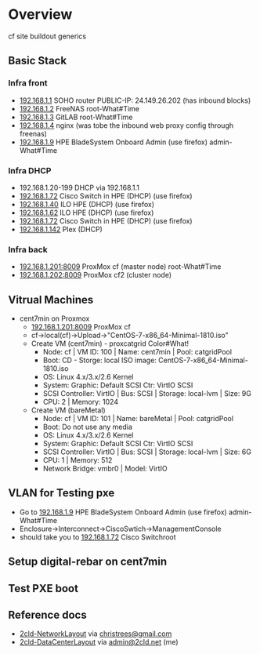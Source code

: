 # Overview

cf site buildout generics

## Basic Stack

### Infra front
- [192.168.1.1](http://192.168.1.1) SOHO router PUBLIC-IP: 24.149.26.202 (has inbound blocks)
- [192.168.1.2](http://192.168.1.2) FreeNAS root-What#Time
- [192.168.1.3](http://192.168.1.3) GitLAB root-What#Time
- [192.168.1.4](http://192.168.1.4) nginx (was tobe the inbound web proxy config through freenas)
- [192.168.1.9](http://192.168.1.9) HPE BladeSystem Onboard Admin (use firefox) admin-What#Time

### Infra DHCP
- 192.168.1.20-199 DHCP via 192.168.1.1
- [192.168.1.72](http://192.168.1.72) Cisco Switch in HPE (DHCP) (use firefox)
- [192.168.1.40](http://192.168.1.40) ILO HPE (DHCP) (use firefox)
- [192.168.1.62](http://192.168.1.62) ILO HPE (DHCP) (use firefox)
- [192.168.1.72](http://192.168.1.72) Cisco Switch in HPE (DHCP) (use firefox)
- [192.168.1.142](http://192.168.1.142) Plex (DHCP)

### Infra back
- [192.168.1.201:8009](http://192.168.1.201:8009) ProxMox cf  (master node) root-What#Time
- [192.168.1.202:8009](http://192.168.1.202:8009) ProxMox cf2 (cluster node)


## Vitrual Machines
- cent7min on Proxmox
  - [192.168.1.201:8009](http://192.168.1.201:8009) ProxMox cf
  - cf->local(cf)->Upload->"CentOS-7-x86_64-Minimal-1810.iso"
  - Create VM (cent7min) - proxcatgrid Color#What!
    - Node: cf | VM ID: 100 | Name: cent7min | Pool: catgridPool
    - Boot: CD - Storge: local ISO image: CentOS-7-x86_64-Minimal-1810.iso
    - OS: Linux 4.x/3.x/2.6 Kernel
    - System: Graphic: Default SCSI Ctr: VirtIO SCSI
    - SCSI Controller: VirtIO | Bus: SCSI | Storage: local-lvm | Size: 9G
    - CPU: 2 | Memory: 1024
  - Create VM (bareMetal)
    - Node: cf | VM ID: 101 | Name: bareMetal | Pool: catgridPool
    - Boot: Do not use any media
    - OS: Linux 4.x/3.x/2.6 Kernel  
    - System: Graphic: Default SCSI Ctr: VirtIO SCSI
    - SCSI Controller: VirtIO | Bus: SCSI | Storage: local-lvm | Size: 6G
    - CPU: 1 | Memory: 512
    - Network Bridge: vmbr0 | Model: VirtIO
    
## VLAN for Testing pxe

- Go to [192.168.1.9](http://192.168.1.9) HPE BladeSystem Onboard Admin (use firefox) admin-What#Time
- Enclosure->Interconnect->CiscoSwtich->ManagementConsole
- should take you to [192.168.1.72](http://192.168.1.72) Cisco Switchroot

## Setup digital-rebar on cent7min

## Test PXE boot
 
## Reference docs

- [2cld-NetworkLayout](https://docs.google.com/spreadsheets/d/1fIs0hXZehy1KZmvjHQ6srktOA0otWPfx2Bo0VUg2oa4/edit?ts=5cd30e41#gid=0) via christrees@gmail.com
- [2cld-DataCenterLayout](https://docs.google.com/spreadsheets/d/1QBA9OzsOhxs5W3kwlhxLZCmulFgd5uHMqu2qgrbMdxE/edit#gid=0) via admin@2cld.net (me)
